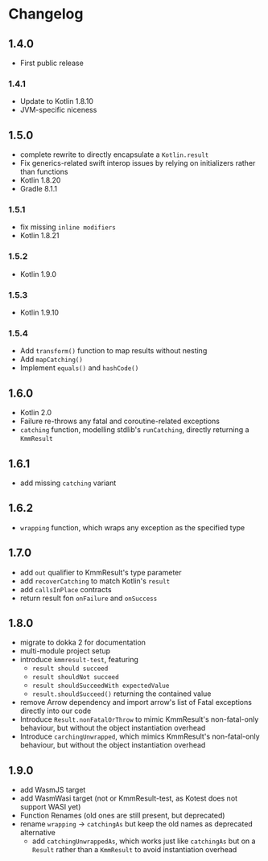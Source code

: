 # Changelog

## 1.4.0
 - First public release

### 1.4.1
- Update to Kotlin 1.8.10
- JVM-specific niceness

## 1.5.0
- complete rewrite to directly encapsulate a `Kotlin.result`
- Fix generics-related swift interop issues by relying on initializers rather than functions
- Kotlin 1.8.20
- Gradle 8.1.1

### 1.5.1
- fix missing `inline modifiers`
- Kotlin 1.8.21

### 1.5.2
- Kotlin 1.9.0

### 1.5.3
- Kotlin 1.9.10

### 1.5.4
- Add `transform()` function to map results without nesting
- Add `mapCatching()`
- Implement `equals()` and `hashCode()`

## 1.6.0
- Kotlin 2.0
- Failure re-throws any fatal and coroutine-related exceptions
- `catching` function, modelling stdlib's `runCatching`, directly returning a `KmmResult`

## 1.6.1
- add missing `catching` variant

## 1.6.2
- `wrapping` function, which wraps any exception as the specified type

## 1.7.0
- add `out` qualifier to KmmResult's type parameter
- add `recoverCatching` to match Kotlin's `result`
- add `callsInPlace` contracts
- return result fon `onFailure` and `onSuccess`

## 1.8.0
- migrate to dokka 2 for documentation
- multi-module project setup
- introduce `kmmresult-test`, featuring
  - `result should succeed`
  - `result shouldNot succeed`
  - `result shouldSucceedWith expectedValue`
  - `result.shouldSucceed()` returning the contained value
- remove Arrow dependency and import arrow's list of Fatal exceptions directly into our code
- Introduce `Result.nonFatalOrThrow` to mimic KmmResult's non-fatal-only behaviour, but without the object instantiation overhead
- Introduce `carchingUnwrapped`, which mimics KmmResult's non-fatal-only behaviour, but without the object instantiation overhead

## 1.9.0
- add WasmJS target
- add WasmWasi target (not or KmmResult-test, as Kotest does not support WASI yet)
- Function Renames (old ones are still present, but deprecated)
- rename `wrapping` -> `catchingAs` but keep the old names as deprecated alternative
  - add `catchingUnwrappedAs`, which works just like `catchingAs` but on a `Result` rather than a `KmmResult` to avoid instantiation overhead
